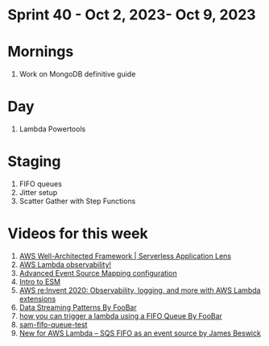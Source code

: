 <h1>Sprint 40 - Oct 2, 2023- Oct 9, 2023</h1>

# Mornings

1. Work on MongoDB definitive guide

# Day

1. Lambda Powertools

# Staging

1. FIFO queues
2. Jitter setup
3. Scatter Gather with Step Functions

# Videos for this week

1. [AWS Well-Architected Framework | Serverless Application Lens](https://www.youtube.com/watch?v=2SpmQKsgcOU&list=PLhr1KZpdzukf1ERxT2lJnkpsmTPyG0_cC&index=2)
1. [AWS Lambda observability! ](https://www.youtube.com/watch?v=Gn9jKKbQrnc&list=PLJo-rJlep0EB-SNDHVyfes014G4h3p46q&index=39)
1. [Advanced Event Source Mapping configuration](https://www.youtube.com/watch?v=fRy9BhxlszY&list=PLGyRwGktEFqeEFoYUNRpqMEGQ30fn3ZXY&index=8)
1. [Intro to ESM](https://www.youtube.com/watch?v=F-12aCoQKbk)
1. [AWS re:Invent 2020: Observability, logging, and more with AWS Lambda extensions](https://www.youtube.com/watch?v=lBWdmXEYK_Q)
1. [Data Streaming Patterns By FooBar](https://www.youtube.com/watch?v=1M3znGyXOIw)
1. [how you can trigger a lambda using a FIFO Queue By FooBar](https://www.youtube.com/watch?v=wD65sR5ENxA)
1. [sam-fifo-queue-test](https://github.com/mavi888/sam-fifo-queue-test)
1. [New for AWS Lambda – SQS FIFO as an event source by James Beswick](https://aws.amazon.com/blogs/compute/new-for-aws-lambda-sqs-fifo-as-an-event-source/)